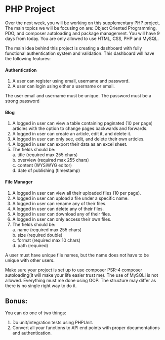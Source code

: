 # PHP Project

Over the next week, you will be working on this supplementary PHP project.
The main topics we will be focusing on are: Object Oriented Programming, PDO,
and composer autoloading and package management. You will have 9 days from
today. You are only allowed to use HTML, CSS, PHP and MySQL.

The main idea behind this project is creating a dashboard with fully functional authentication system and validation. This dashboard will have the following features:

#### Authentication
1. A user can register using email, username and password.
2. A user can login using either a username or email.

The user email and username must be unique.
The password must be a strong password

#### Blog
1. A logged in user can view a table containing paginated (10 per page)
articles with the option to change pages backwards and forwards.
2. A logged in user can create an article, edit it, and delete it.
3. A logged in user can only see, edit, and delete their own articles.
4. A logged in user can export their data as an excel sheet.
5. The fields should be: <br>
  a. title (required max 255 chars)<br>
  b. overview (required max 255 chars)<br>
  c. content (WYSIWYG editor)<br>
  d. date of publishing (timestamp)

#### File Manager
1. A logged in user can view all their uploaded files (10 per page).
2. A logged in user can upload a file under a specific name.
3. A logged in user can rename any of their files.
4. A logged in user can delete any of their files.
5. A logged in user can download any of their files.
6. A logged in user can only access their own files.
7. The fields should be: <br>
  a. name (required max 255 chars) <br>
  b. size (required double) <br>
  c. format (required max 10 chars) <br>
  d. path (required) <br>

A user must have unique file names, but the name does not have to be unique with other users.

Make sure your project is set up to use composer PSR-4 composer autoloading(it will make your life easier trust me). The use of MySQLi is not allowed. Everything must me done using OOP. The structure may differ as there is no single right way to do it.

## Bonus:

You can do one of two things:
1. Do unit/integration tests using PHPUnit.
2. Convert all your functions to API end points with proper documentations and authentication.
